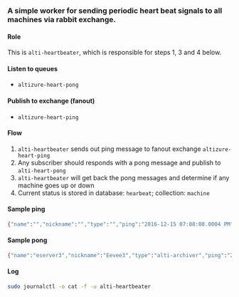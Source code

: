 ### A simple worker for sending periodic heart beat signals to all machines via rabbit exchange.

#### Role
This is `alti-heartbeater`, which is responsible for steps 1, 3 and 4 below.

#### Listen to queues
* `altizure-heart-pong`

#### Publish to exchange (fanout)
* `altizure-heart-ping`

#### Flow
1. `alti-heartbeater` sends out ping message to fanout exchange `altizure-heart-ping`
2. Any subscriber should responds with a pong message and publish to `alti-heart-pong`
3. `alti-heartbeater` will get back the pong messages and determine if any machine goes up or down
4. Current status is stored in database: `hearbeat`; collection: `machine`

#### Sample ping
```bash
{"name":"","nickname":"","type":"","ping":"2016-12-15 07:08:08.0004 PM","pong":"0001-01-01 12:00:00.0000 AM","response":null,"extra":"","status":""}
```

#### Sample pong
```bash
{"name":"eserver3","nickname":"Eevee3","type":"alti-archiver","ping":"2016-12-15 07:08:08.0004 PM","pong":"2016-12-15 07:08:08.0491 PM","extra":""}
```

#### Log
```bash
sudo journalctl -o cat -f -u alti-heartbeater
```

